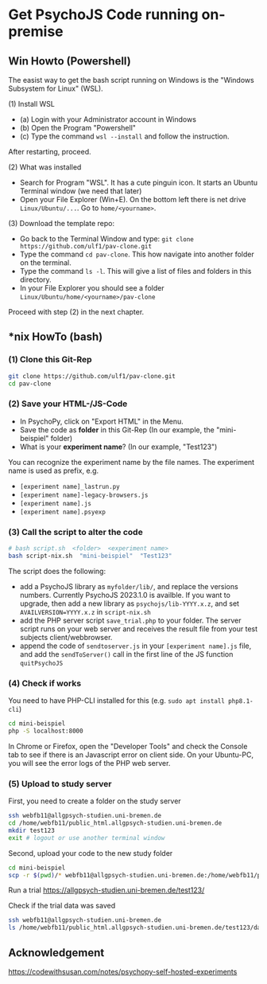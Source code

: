 # Get PsychoJS Code running on-premise

## Win Howto (Powershell)
The easist way to get the bash script running on Windows is the "Windows Subsystem for Linux" (WSL).

(1) Install WSL
- (a) Login with your Administrator account in Windows
- (b) Open the Program "Powershell"
- (c) Type the command `wsl --install` and follow the instruction.

After restarting, proceed.

(2) What was installed
- Search for Program "WSL". It has a cute pinguin icon. It starts an Ubuntu Terminal window (we need that later)
- Open your File Explorer (Win+E). On the bottom left there is net drive `Linux/Ubuntu/...`. Go to `home/<yourname>`.

(3) Download the template repo:
- Go back to the Terminal Window and type: `git clone https://github.com/ulf1/pav-clone.git`
- Type the command `cd pav-clone`. This how navigate into another folder on the terminal.
- Type the command `ls -l`. This will give a list of files and folders in this directory.
- In your File Explorer you should see a folder `Linux/Ubuntu/home/<yourname>/pav-clone`

Proceed with step (2) in the next chapter.


## *nix HowTo (bash)


### (1) Clone this Git-Rep
```sh
git clone https://github.com/ulf1/pav-clone.git
cd pav-clone
```

### (2) Save your HTML-/JS-Code
- In PsychoPy, click on "Export HTML" in the Menu.
- Save the code as **folder** in this Git-Rep (In our example, the "mini-beispiel" folder)
- What is your **experiment name**? (In our example, "Test123")

You can recognize the experiment name by the file names. The experiment name is used as prefix, e.g.

- `[experiment name]_lastrun.py`
- `[experiment name]-legacy-browsers.js`
- `[experiment name].js`
- `[experiment name].psyexp`


### (3) Call the script to alter the code

```sh
# bash script.sh  <folder>  <experiment name>
bash script-nix.sh  "mini-beispiel"  "Test123"
```

The script does the following:

- add a PsychoJS library as `myfolder/lib/`, and replace the versions numbers. 
    Currently PsychoJS 2023.1.0 is availble. If you want to upgrade, then 
    add a new library as `psychojs/lib-YYYY.x.z`, and set `AVAILVERSION=YYYY.x.z` in `script-nix.sh` 
- add the PHP server script `save_trial.php` to your folder. 
    The server script runs on your web server and receives the result file from your test subjects client/webbrowser.
- append the code of `sendtoserver.js` in your `[experiment name].js` file, 
    and add the `sendToServer()` call in the first line of the JS function  `quitPsychoJS`
 

### (4) Check if works 
You need to have PHP-CLI installed for this (e.g. `sudo apt install php8.1-cli`)

```sh
cd mini-beispiel
php -S localhost:8000
```

In Chrome or Firefox, open the "Developer Tools" and check the Console tab to see if there is an Javascript error on client side.
On your Ubuntu-PC, you will see the error logs of the PHP web server.


### (5) Upload to study server
First, you need to create a folder on the study server

```sh
ssh webfb11@allgpsych-studien.uni-bremen.de 
cd /home/webfb11/public_html.allgpsych-studien.uni-bremen.de
mkdir test123
exit # logout or use another terminal window
```

Second, upload your code to the new study folder
```sh
cd mini-beispiel
scp -r $(pwd)/* webfb11@allgpsych-studien.uni-bremen.de:/home/webfb11/public_html.allgpsych-studien.uni-bremen.de/test123/
```

Run a trial
https://allgpsych-studien.uni-bremen.de/test123/

Check if the trial data was saved
```sh
ssh webfb11@allgpsych-studien.uni-bremen.de 
ls /home/webfb11/public_html.allgpsych-studien.uni-bremen.de/test123/data
```


## Acknowledgement
https://codewithsusan.com/notes/psychopy-self-hosted-experiments
